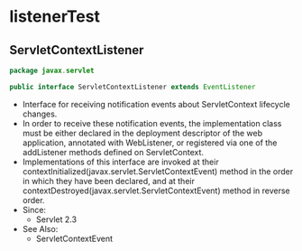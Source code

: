 # listenerTest

## ServletContextListener
```java
package javax.servlet

public interface ServletContextListener extends EventListener
```
- Interface for receiving notification events about ServletContext lifecycle changes.
- In order to receive these notification events, the implementation class must be either declared in the deployment descriptor of the web application, annotated with WebListener, or registered via one of the addListener methods defined on ServletContext.
- Implementations of this interface are invoked at their contextInitialized(javax.servlet.ServletContextEvent) method in the order in which they have been declared, and at their contextDestroyed(javax.servlet.ServletContextEvent) method in reverse order.
- Since:
    - Servlet 2.3
- See Also:
    - ServletContextEvent
